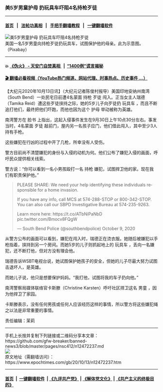 ### 美5岁男童护母 扔玩具车吓阻4名持枪歹徒
------------------------

#### [首页](https://github.com/gfw-breaker/banned-news3/blob/master/README.md) &nbsp;&nbsp;|&nbsp;&nbsp; [法轮功真相](https://github.com/begood0513/basic/blob/master/README.md)  &nbsp;&nbsp;|&nbsp;&nbsp; [手把手翻墙教程](https://github.com/gfw-breaker/guides/wiki)  &nbsp;&nbsp;|&nbsp;&nbsp; [一键翻墙软件](https://github.com/gfw-breaker/nogfw/blob/master/README.md)  



<div><img alt="美5岁男童护母 扔玩具车吓阻4名持枪歹徒" class="attachment-djy_600_400 size-djy_600_400 wp-post-image" src="https://i.epochtimes.com/assets/uploads/2020/10/car-1577043_1920-600x400.jpg"/>
<div class="caption">
 美国一名5岁男童向持枪歹徒扔玩具车，试图保护他的母亲。此为示意图。（Pixabay）
</div></div><hr/>

#### 💥 [《伪火》 - 天安门自焚真相 ](http://158.247.195.190:10000/videos/blog/weihuo.html)&nbsp; |&nbsp; [“1400例”谎言揭秘  ](http://158.247.195.190:10000/videos/blog/jiexi1400.html)

#### [ 🎬  翻墙必看视频（YouTube热门频道、网站代理、时事热点、历史事件 ...）](https://github.com/gfw-breaker/links/blob/master/banned.md)

<div><p>
 【大纪元2020年10月13日讯】（大纪元记者陈俊村报导）美国印地安纳州南湾（South Bend）一处民宅日前遭4名蒙面
 <ok href="https://www.epochtimes.com/gb/tag/%E6%8C%81%E6%9E%AA.html">
  持枪
 </ok>
 <ok href="https://www.epochtimes.com/gb/tag/%E6%AD%B9%E5%BE%92.html">
  歹徒
 </ok>
 闯入。正当女主人瑞德（Tamika Reid）遭这些歹徒挟持之际，她的5岁儿子向歹徒扔
 <ok href="https://www.epochtimes.com/gb/tag/%E7%8E%A9%E5%85%B7%E8%BD%A6.html">
  玩具车
 </ok>
 ，而且不断追打他们，最终把他们吓跑，而他也因为这个
 <ok href="https://www.epochtimes.com/gb/tag/%E6%8A%A4%E6%AF%8D.html">
  护母
 </ok>
 举动被称为英雄。
</p>
<p>
 南湾警方在
 <ok href="https://www.facebook.com/237038833158450/posts/1471613789700942/?vh=e&amp;extid=0&amp;d=n" rel="noopener noreferrer" target="_blank">
  脸书
 </ok>
 上指出，这起入侵事件发生在9月30日上午10点30分左右。事发当时，4名蒙面
 <ok href="https://www.epochtimes.com/gb/tag/%E6%AD%B9%E5%BE%92.html">
  歹徒
 </ok>
 敲前门，屋内另一名孩子应门，他们借此闯入，其中至少3人持有手枪。
</p>
<p>
 这些嫌犯在行凶的过程中开了几枪，所幸没有人受伤。
</p>
<p>
 警方目前尚不清楚嫌犯的身份与入侵的动机为何。他们公布了嫌犯入侵的画面，呼吁民众提供相关线索。
</p>
<p>
 警方说：“你可以看到一名小男孩殴打一名
 <ok href="https://www.epochtimes.com/gb/tag/%E6%8C%81%E6%9E%AA.html">
  持枪
 </ok>
 嫌犯，试图捍卫他的家。现在我们有职责保护他。”
</p>
<blockquote class="twitter-tweet">
 <p dir="ltr" lang="en">
  PLEASE SHARE: We need your help identifying these individuals responsible for a home invasion.
 </p>
 <p>
  If you have any info, call MCS at 574-288-STOP or 800-342-STOP. You can also call our SBPD Investigative Bureau at 574-235-9263.
 </p>
 <p>
  Learn more here:
  <ok href="https://t.co/ATbNiPaNbD">
   https://t.co/ATbNiPaNbD
  </ok>
  <ok href="https://t.co/Bmocv8FQgW">
   pic.twitter.com/Bmocv8FQgW
  </ok>
 </p>
 <p>
  — South Bend Police (@southbendpolice)
  <ok href="https://twitter.com/southbendpolice/status/1314549495196254209?ref_src=twsrc%5Etfw">
   October 9, 2020
  </ok>
 </p>
</blockquote>
<p>
 <p>
  从警方公布的画面可以看到，嫌犯在闯入时，瑞德正在烫衣服。她随后被嫌犯以手枪指着，挟持到另一个房间。而她5岁的儿子则抓起地上的
  <ok href="https://www.epochtimes.com/gb/tag/%E7%8E%A9%E5%85%B7%E8%BD%A6.html">
   玩具车
  </ok>
  ，丢向一名嫌犯，还不断打他，但对方没有理会他。
 </p>
 <p>
  瑞德告诉WSBT电视台说，她试图保护她孩子的安全，但她的儿子尽最大努力试图击退坏人，是英雄。
 </p>
 <p>
  而她儿子说，他只是想要保护妈妈。“我打他，试图将我的车子扔向他。”
 </p>
 <p>
  南湾警察局媒体联络官卡斯滕（Christine Karsten）呼吁社区捍卫这名
  <ok href="https://www.epochtimes.com/gb/tag/%E7%94%B7%E7%AB%A5.html">
   男童
  </ok>
  ，因为他捍卫了家园。
 </p>
 <p>
  卡斯滕表示，没有任何男孩或任何人应该经历这样的事情，所以警方将这些嫌犯绳之以法是非常重要的事情。
 </p>
 <p>
  责任编辑：茉莉
 </p>
</p></div>
<hr/>
手机上长按并复制下列链接或二维码分享本文章：<br/>
https://github.com/gfw-breaker/banned-news3/blob/master/pages/nsc412/n12472237.md <br/>
<a href='https://github.com/gfw-breaker/banned-news3/blob/master/pages/nsc412/n12472237.md'><img src='https://github.com/gfw-breaker/banned-news3/blob/master/pages/nsc412/n12472237.md.png'/></a> <br/>
原文地址（需翻墙访问）：https://www.epochtimes.com/gb/20/10/13/n12472237.htm


------------------------
#### [首页](https://github.com/gfw-breaker/banned-news3/blob/master/README.md) &nbsp;|&nbsp; [一键翻墙软件](https://github.com/gfw-breaker/nogfw/blob/master/README.md) &nbsp;| [《九评共产党》](https://github.com/gfw-breaker/9ping.md/blob/master/README.md#九评之一评共产党是什么) | [《解体党文化》](https://github.com/gfw-breaker/jtdwh.md/blob/master/README.md) | [《共产主义的终极目的》](https://github.com/gfw-breaker/gczydzjmd.md/blob/master/README.md)


<img src='http://gfw-breaker.win/banned-news3/pages/nsc412/n12472237.md' width='0px' height='0px'/>